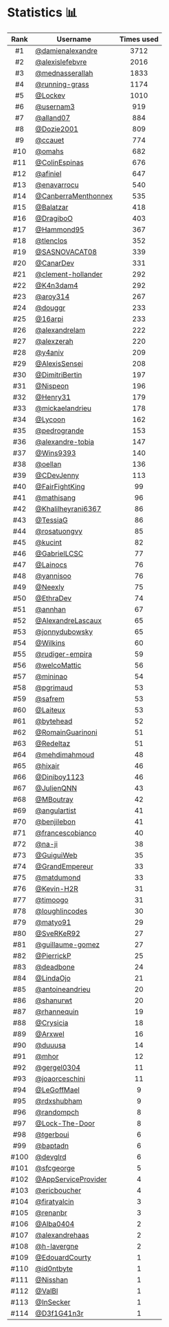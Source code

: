 # Statistics 📊

|Rank|Username|Times used|
:--------:|--------|:--------:|
|#1|[@damienalexandre](https://github.com/damienalexandre)|3712|
|#2|[@alexislefebvre](https://github.com/alexislefebvre)|2016|
|#3|[@mednasserallah](https://github.com/mednasserallah)|1833|
|#4|[@running-grass](https://github.com/running-grass)|1174|
|#5|[@Lockev](https://github.com/Lockev)|1010|
|#6|[@usernam3](https://github.com/usernam3)|919|
|#7|[@alland07](https://github.com/alland07)|884|
|#8|[@Dozie2001](https://github.com/Dozie2001)|809|
|#9|[@ccauet](https://github.com/ccauet)|774|
|#10|[@omahs](https://github.com/omahs)|682|
|#11|[@ColinEspinas](https://github.com/ColinEspinas)|676|
|#12|[@afiniel](https://github.com/afiniel)|647|
|#13|[@enavarrocu](https://github.com/enavarrocu)|540|
|#14|[@CanberraMenthonnex](https://github.com/CanberraMenthonnex)|535|
|#15|[@Balatzar](https://github.com/Balatzar)|418|
|#16|[@DragiboO](https://github.com/DragiboO)|403|
|#17|[@Hammond95](https://github.com/Hammond95)|367|
|#18|[@tlenclos](https://github.com/tlenclos)|352|
|#19|[@SASNOVACAT08](https://github.com/SASNOVACAT08)|339|
|#20|[@CanarDev](https://github.com/CanarDev)|331|
|#21|[@clement-hollander](https://github.com/clement-hollander)|292|
|#22|[@K4n3dam4](https://github.com/K4n3dam4)|292|
|#23|[@aroy314](https://github.com/aroy314)|267|
|#24|[@douggr](https://github.com/douggr)|233|
|#25|[@16arpi](https://github.com/16arpi)|233|
|#26|[@alexandrelam](https://github.com/alexandrelam)|222|
|#27|[@alexzerah](https://github.com/alexzerah)|220|
|#28|[@y4aniv](https://github.com/y4aniv)|209|
|#29|[@AlexisSensei](https://github.com/AlexisSensei)|208|
|#30|[@DimitriBertin](https://github.com/DimitriBertin)|197|
|#31|[@Nispeon](https://github.com/Nispeon)|196|
|#32|[@Henry31](https://github.com/Henry31)|179|
|#33|[@mickaelandrieu](https://github.com/mickaelandrieu)|178|
|#34|[@Lycoon](https://github.com/Lycoon)|162|
|#35|[@pedrogrande](https://github.com/pedrogrande)|153|
|#36|[@alexandre-tobia](https://github.com/alexandre-tobia)|147|
|#37|[@Wins9393](https://github.com/Wins9393)|140|
|#38|[@oellan](https://github.com/oellan)|136|
|#39|[@CDevJenny](https://github.com/CDevJenny)|113|
|#40|[@FairFightKing](https://github.com/FairFightKing)|99|
|#41|[@mathisang](https://github.com/mathisang)|96|
|#42|[@Khalilheyrani6367](https://github.com/Khalilheyrani6367)|86|
|#43|[@TessiaG](https://github.com/TessiaG)|86|
|#44|[@rosatuongvy](https://github.com/rosatuongvy)|85|
|#45|[@kucint](https://github.com/kucint)|82|
|#46|[@GabrielLCSC](https://github.com/GabrielLCSC)|77|
|#47|[@Lainocs](https://github.com/Lainocs)|76|
|#48|[@yannisoo](https://github.com/yannisoo)|76|
|#49|[@Neexly](https://github.com/Neexly)|75|
|#50|[@EthraDev](https://github.com/EthraDev)|74|
|#51|[@annhan](https://github.com/annhan)|67|
|#52|[@AlexandreLascaux](https://github.com/AlexandreLascaux)|65|
|#53|[@jonnydubowsky](https://github.com/jonnydubowsky)|65|
|#54|[@Wilkins](https://github.com/Wilkins)|60|
|#55|[@rudiger-empira](https://github.com/rudiger-empira)|59|
|#56|[@welcoMattic](https://github.com/welcoMattic)|56|
|#57|[@mininao](https://github.com/mininao)|54|
|#58|[@pgrimaud](https://github.com/pgrimaud)|53|
|#59|[@safrem](https://github.com/safrem)|53|
|#60|[@Laiteux](https://github.com/Laiteux)|53|
|#61|[@bytehead](https://github.com/bytehead)|52|
|#62|[@RomainGuarinoni](https://github.com/RomainGuarinoni)|51|
|#63|[@Redeltaz](https://github.com/Redeltaz)|51|
|#64|[@mehdimahmoud](https://github.com/mehdimahmoud)|48|
|#65|[@hixair](https://github.com/hixair)|46|
|#66|[@Diniboy1123](https://github.com/Diniboy1123)|46|
|#67|[@JulienQNN](https://github.com/JulienQNN)|43|
|#68|[@MBoutray](https://github.com/MBoutray)|42|
|#69|[@angulartist](https://github.com/angulartist)|41|
|#70|[@benjilebon](https://github.com/benjilebon)|41|
|#71|[@francescobianco](https://github.com/francescobianco)|40|
|#72|[@na-ji](https://github.com/na-ji)|38|
|#73|[@GuiguiWeb](https://github.com/GuiguiWeb)|35|
|#74|[@GrandEmpereur](https://github.com/GrandEmpereur)|33|
|#75|[@matdumond](https://github.com/matdumond)|33|
|#76|[@Kevin-H2R](https://github.com/Kevin-H2R)|31|
|#77|[@timoogo](https://github.com/timoogo)|31|
|#78|[@loughlincodes](https://github.com/loughlincodes)|30|
|#79|[@matyo91](https://github.com/matyo91)|29|
|#80|[@SveRKeR92](https://github.com/SveRKeR92)|27|
|#81|[@guillaume-gomez](https://github.com/guillaume-gomez)|27|
|#82|[@PierrickP](https://github.com/PierrickP)|25|
|#83|[@deadbone](https://github.com/deadbone)|24|
|#84|[@LindaOjo](https://github.com/LindaOjo)|21|
|#85|[@antoineandrieu](https://github.com/antoineandrieu)|20|
|#86|[@shanurwt](https://github.com/shanurwt)|20|
|#87|[@rhannequin](https://github.com/rhannequin)|19|
|#88|[@Crysicia](https://github.com/Crysicia)|18|
|#89|[@Arxwel](https://github.com/Arxwel)|16|
|#90|[@duuusa](https://github.com/duuusa)|14|
|#91|[@mhor](https://github.com/mhor)|12|
|#92|[@gergel0304](https://github.com/gergel0304)|11|
|#93|[@joaorceschini](https://github.com/joaorceschini)|11|
|#94|[@LeGoffMael](https://github.com/LeGoffMael)|9|
|#95|[@rdxshubham](https://github.com/rdxshubham)|9|
|#96|[@randompch](https://github.com/randompch)|8|
|#97|[@Lock-The-Door](https://github.com/Lock-The-Door)|8|
|#98|[@tgerboui](https://github.com/tgerboui)|6|
|#99|[@baptadn](https://github.com/baptadn)|6|
|#100|[@devglrd](https://github.com/devglrd)|6|
|#101|[@sfcgeorge](https://github.com/sfcgeorge)|5|
|#102|[@AppServiceProvider](https://github.com/AppServiceProvider)|4|
|#103|[@ericboucher](https://github.com/ericboucher)|4|
|#104|[@firatyalcin](https://github.com/firatyalcin)|3|
|#105|[@renanbr](https://github.com/renanbr)|3|
|#106|[@Alba0404](https://github.com/Alba0404)|2|
|#107|[@alexandrehaas](https://github.com/alexandrehaas)|2|
|#108|[@h-lavergne](https://github.com/h-lavergne)|2|
|#109|[@EdouardCourty](https://github.com/EdouardCourty)|1|
|#110|[@id0ntbyte](https://github.com/id0ntbyte)|1|
|#111|[@Nisshan](https://github.com/Nisshan)|1|
|#112|[@ValBl](https://github.com/ValBl)|1|
|#113|[@InSecker](https://github.com/InSecker)|1|
|#114|[@D3f1G41n3r](https://github.com/D3f1G41n3r)|1|

